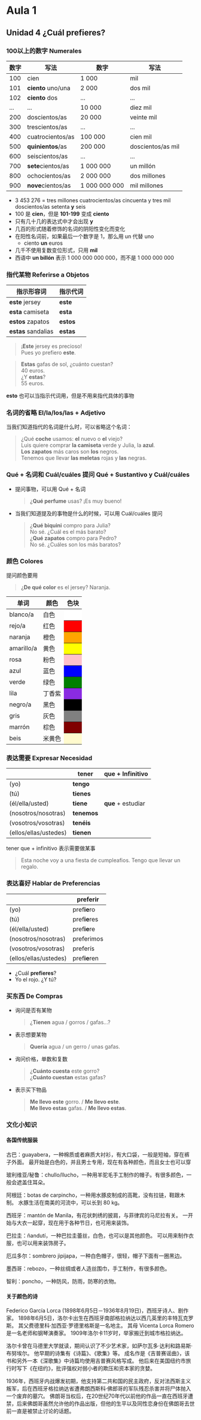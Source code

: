 # Aula 1

## Unidad 4 ¿Cuál prefieres?

### 100以上的数字 Numerales

| 数字 | 写法 |数字 | 写法 |
| --- | --- |--- | --- |
| 100 | cien | 1 000 | mil |
| 101 | **ciento** uno/una | 2 000 | dos mil |
| 102 | **ciento** dos | ... | ... |
| ... | ... | 10 000 | diez mil |
| 200 | doscientos/as | 20 000 | veinte mil |
| 300 | trescientos/as | ... | ... |
| 400 | cuatrocientos/as | 100 000 | cien mil |
| 500 | **quinientos**/as | 200 000 | doscientos/as mil |
| 600 | seiscientos/as | ... | ... |
| 700 | **sete**cientos/as | 1 000 000 | un millón |
| 800 | ochocientos/as | 2 000 000 | dos millones |
| 900 | **nove**cientos/as | 1 000 000 000 | mil millones |

- 3 453 276 = tres millones cuatrocientos/as cincuenta y
tres mil doscientos/as setenta **y** seis
- 100 是 **cien**，但是 **101-199** 变成 **ciento**
- 只有几十几的表达式中才会出现 **y**
- 几百的形式随着修饰的名词的阴阳性变化而变化
- 在阳性名词前，如果最后一个数字是 1，那么用 un 代替 uno
  - ciento **un** euros
- 几千不使用复数变位形式，只用 **mil**
- 西语中 **un billón** 表示 1 000 000 000 000，而不是 1 000 000 000

### 指代某物 Referirse a Objetos

| 指示形容词 | 指示代词 |
| ---|--- |
| **este** jersey | **este** |
| **esta** camiseta | **esta** |
| **estos** zapatos | **estos** |
| **estas** sandalias | **estas** |

> ¡**Este** jersey es precioso! <br>
> Pues yo prefiero **este**.


> **Estas** gafas de sol, ¿cuánto cuestan? <br>
> 40 euros. <br>
> ¿Y **estas**? <br>
> 55 euros. <br>

**esto** 也可以当指示代词用，但是不用来指代具体的事物

### 名词的省略 El/la/los/las + Adjetivo

当我们知道指代的名词是什么时，可以省略这个名词：
> ¿Qué **coche** usamos: **el** nuevo o **el** viejo? <br>
> Luis quiere comprar **la camiseta** verde y Julia, la **azul**. <br>
> **Los zapatos** más caros son **los** negros. <br>
> Tenemos que llevar **las meletas** rojas y **las** negras. <br>

### Qué + 名词和 Cuál/cuáles 提问 Qué + Sustantivo y Cuál/cuáles

- 提问事物，可以用 Qué + 名词
  > ¿**Qué perfume** usas? ¡Es muy bueno!
- 当我们知道提及的事物是什么的时候，可以用 Cuál/cuáles 提问
  > ¿**Qué biquini** compro para Julia? <br>
  > No sé. ¿Cuál es el más barato? <br>
  > ¿**Qué zapatos** compro para Pedro? <br>
  > No sé. ¿Cuáles son los más baratos?

### 颜色 Colores

提问颜色要用
> ¿**De qué color** es el jersey?
> Naranja.

| 单词 | 颜色 <th> 色块 </th>
| --- | ---
| blanco/a | 白色 <th bgcolor=white>
| rejo/a | 红色 <th bgcolor=red>
| naranja | 橙色 <th bgcolor=orange>
| amarillo/a | 黄色 <th bgcolor=yellow>
| rosa | 粉色 <th bgcolor=pink>
| azul | 蓝色 <th bgcolor=blue>
| verde | 绿色 <th bgcolor=green>
| lila | 丁香紫 <th bgcolor=#8A2BE2>
| negro/a | 黑色 <th bgcolor=black>
| gris | 灰色 <th bgcolor=gray>
| marrón | 棕色 <th bgcolor=maroon>
| beis | 米黄色 <th bgcolor=#FFFACD>

### 表达需要 Expresar Necesidad

| | tener | que + Infinitivo|
| ---|---|---|
| (yo) | **tengo** | |
| (tú) | **tienes** | |
| (él/ella/usted) | **tiene** | **que** + estudiar |
| (nosotros/nosotras) | **tenemos** | |
| (vosotros/vosotras) | **tenéis** | |
| (ellos/ellas/ustedes) | **tienen** | <br> |

tener que + infinitivo 表示需要做某事
> Esta noche voy a una fiesta de cumpleafios. Tengo que llevar un regalo.

### 表达喜好 Hablar de Preferencias

| | preferir |
| --- | --- |
| (yo) | pref**ie**ro |
| (tú) | pref**ie**res |
| (él/ella/usted) | pref**ie**re |
| (nosotros/nosotras) | preferimos |
| (vosotros/vosotras) | preferís |
| (ellos/ellas/ustedes) | pref**ie**ren |

- ¿Cuál **prefieres**?
- Yo el rojo. ¿Y tú?

### 买东西 De Compras

- 询问是否有某物
  > ¿**Tienen** agua / gorros / gafas...?
- 表示想要某物
  > **Quería** agua / un gerro / unas gafas.
- 询问价格，单数和复数
  > ¿**Cuánto cuesta** este gorro? <br>
  > ¿**Cuánto cuestan** estas gafas?
- 表示买下物品
  > **Me llevo este** gorro. / **Me llevo este**. <br>
  > **Me llevo estas** gafas. / **Me llevo estas**.

### 文化小知识

#### 各国传统服装

古巴：guayabera，一种棉质或者麻质大衬衫，有大口袋，一般是短袖，穿在裤子外面。
最开始是白色的，并且男士专用，现在有各种颜色，而且女士也可以穿

玻利维亚/秘鲁：chullo/llucho，一种用羊驼毛手工制作的帽子。有很多颜色，一般会遮盖住耳朵。

阿根廷：botas de carpincho，一种用水豚皮制成的高靴，没有拉链，鞋跟木制。
水豚生活在南美的河流中，可以长到 80 kg。

西班牙：mantón de Manila，有花状刺绣的披肩，与菲律宾的马尼拉有关。
一开始与大衣一起穿，现在用于各种节日，也可用来装饰。

巴拉圭：ñandutí，一种巴拉圭蕾丝，白色，也可以是其他颜色。
可以用来制作衣服，也可以用来装饰房子。

厄瓜多尔：sombrero jipijapa，一种白色帽子，很轻，帽子下面有一圈黑边。

墨西哥：rebozo，一种丝绸或者人造丝围巾，手工制作，有很多颜色。

智利：poncho，一种防风，防雨，防寒的衣物。

#### 关于颜色的诗

Federico García Lorca (1898年6月5日－1936年8月19日)，西班牙诗人、剧作家。
1898年6月5日，洛尔卡出生在西班牙南部格拉纳达以西几英里的丰特瓦克罗斯。
其父费德里科·加西亚·罗德里格斯是一名地主。
其母 Vicenta Lorca Romero 是一名老师和钢琴演奏家。
1909年洛尔卡11岁时，举家搬迁到城市格拉纳达。

洛尔卡曾在马德里大学就读，期间认识了不少艺术家，如萨尔瓦多·达利和路易斯·布努埃尔。
他早期的诗集有《诗篇》、《歌集》等。
成名作是《吉普赛谣曲》，该书和另外一本《深歌集》中诗篇均使用吉普赛风格写成。
他后来在美国纽约市旅行时写下《在纽约》，批评强权对弱小者的欺压和资本家的贪婪。

1936年，西班牙内战爆发初期，他支持第二共和国的民主政府，反对法西斯主义叛军，后在西班牙格拉纳达省遭弗朗西斯科·佛郎哥的军队残忍杀害并将尸体抛入一个废弃的墓穴。
佛朗哥当权后，在20世纪70年代以前他的作品一直在西班牙遭禁，后来佛朗哥虽然允许他的作品出版，但他的生平以及同性恋身份在佛朗哥去世前一直是被禁止讨论的话题。
